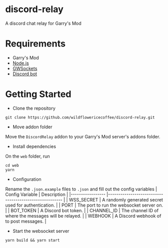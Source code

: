 # discord-relay
A discord chat relay for Garry's Mod

# Requirements
- Garry's Mod
- [Node.js](https://nodejs.org)
- [GWSockets](https://github.com/FredyH/GWSockets)
- [Discord bot](https://discord.com/developers/applications)

# Getting Started
- Clone the repository
```
git clone https://github.com/wildflowericecoffee/discord-relay.git
```
- Move addon folder

Move the `DiscordRelay` addon to your Garry's Mod server's addons folder.
- Install dependencies

On the `web` folder, run
```
cd web
yarn
```
- Configuration

Rename the `.json.example` files to `.json` and fill out the config variables
| Config Variable 	| Description                                           	|
|-----------------	|-------------------------------------------------------	|
| WSS_SECRET      	| A randomly generated secret used for authentication.  	|
| PORT            	| The port to run the websocket server on.              	|
| BOT_TOKEN       	| A Discord bot token.                                  	|
| CHANNEL_ID      	| The channel ID of where the messages will be relayed. 	|
| WEBHOOK         	| A Discord webhook of to post messages.                	|
- Start the websocket server
```
yarn build && yarn start
```
